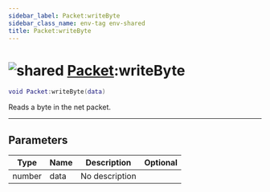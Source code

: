 ```yaml
---
sidebar_label: Packet:writeByte
sidebar_class_name: env-tag env-shared
title: Packet:writeByte
---
```


# <img src='/img/wiki/shared.png' alt='shared' classname='env-tag' /> [Packet](../packet/README.md):writeByte

```lua
void Packet:writeByte(data)
```

Reads a byte in the net packet.<br/>

-----------------
## Parameters

| Type   | Name | Description | Optional |
| ------ | ---- | ----------- | -------: |
| number | data | No description |   |
